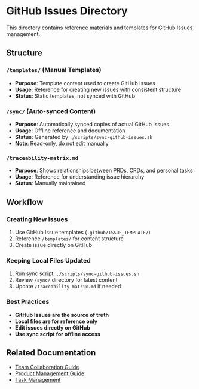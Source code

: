 # GitHub Issues Directory

This directory contains reference materials and templates for GitHub Issues management.

## Structure

### `/templates/` (Manual Templates)
- **Purpose**: Template content used to create GitHub Issues
- **Usage**: Reference for creating new issues with consistent structure
- **Status**: Static templates, not synced with GitHub

### `/sync/` (Auto-synced Content)
- **Purpose**: Automatically synced copies of actual GitHub Issues
- **Usage**: Offline reference and documentation
- **Status**: Generated by `./scripts/sync-github-issues.sh`
- **Note**: Read-only, do not edit manually

### `/traceability-matrix.md`
- **Purpose**: Shows relationships between PRDs, CRDs, and personal tasks
- **Usage**: Reference for understanding issue hierarchy
- **Status**: Manually maintained

## Workflow

### Creating New Issues
1. Use GitHub Issue templates (`.github/ISSUE_TEMPLATE/`)
2. Reference `/templates/` for content structure
3. Create issue directly on GitHub

### Keeping Local Files Updated
1. Run sync script: `./scripts/sync-github-issues.sh`
2. Review `/sync/` directory for latest content
3. Update `/traceability-matrix.md` if needed

### Best Practices
- **GitHub Issues are the source of truth**
- **Local files are for reference only**
- **Edit issues directly on GitHub**
- **Use sync script for offline access**

## Related Documentation
- [Team Collaboration Guide](../tasks/team-collaboration-guide.md)
- [Product Management Guide](../guides/product-management.md)
- [Task Management](../tasks/readme.md) 